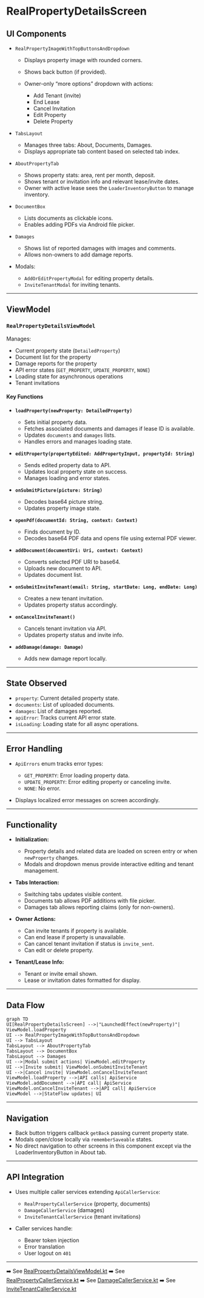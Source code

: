# RealPropertyDetailsScreen

## UI Components

* `RealPropertyImageWithTopButtonsAndDropdown`

  * Displays property image with rounded corners.
  * Shows back button (if provided).
  * Owner-only “more options” dropdown with actions:

    * Add Tenant (invite)
    * End Lease
    * Cancel Invitation
    * Edit Property
    * Delete Property

* `TabsLayout`

  * Manages three tabs: About, Documents, Damages.
  * Displays appropriate tab content based on selected tab index.

* `AboutPropertyTab`

  * Shows property stats: area, rent per month, deposit.
  * Shows tenant or invitation info and relevant lease/invite dates.
  * Owner with active lease sees the `LoaderInventoryButton` to manage inventory.

* `DocumentBox`

  * Lists documents as clickable icons.
  * Enables adding PDFs via Android file picker.

* `Damages`

  * Shows list of reported damages with images and comments.
  * Allows non-owners to add damage reports.

* Modals:

  * `AddOrEditPropertyModal` for editing property details.
  * `InviteTenantModal` for inviting tenants.

---

## ViewModel

### `RealPropertyDetailsViewModel`

Manages:

* Current property state (`DetailedProperty`)
* Document list for the property
* Damage reports for the property
* API error states (`GET_PROPERTY`, `UPDATE_PROPERTY`, `NONE`)
* Loading state for asynchronous operations
* Tenant invitations

#### Key Functions

* **`loadProperty(newProperty: DetailedProperty)`**

  * Sets initial property data.
  * Fetches associated documents and damages if lease ID is available.
  * Updates `documents` and `damages` lists.
  * Handles errors and manages loading state.

* **`editProperty(propertyEdited: AddPropertyInput, propertyId: String)`**

  * Sends edited property data to API.
  * Updates local property state on success.
  * Manages loading and error states.

* **`onSubmitPicture(picture: String)`**

  * Decodes base64 picture string.
  * Updates property image state.

* **`openPdf(documentId: String, context: Context)`**

  * Finds document by ID.
  * Decodes base64 PDF data and opens file using external PDF viewer.

* **`addDocument(documentUri: Uri, context: Context)`**

  * Converts selected PDF URI to base64.
  * Uploads new document to API.
  * Updates document list.

* **`onSubmitInviteTenant(email: String, startDate: Long, endDate: Long)`**

  * Creates a new tenant invitation.
  * Updates property status accordingly.

* **`onCancelInviteTenant()`**

  * Cancels tenant invitation via API.
  * Updates property status and invite info.

* **`addDamage(damage: Damage)`**

  * Adds new damage report locally.

---

## State Observed

* `property`: Current detailed property state.
* `documents`: List of uploaded documents.
* `damages`: List of damages reported.
* `apiError`: Tracks current API error state.
* `isLoading`: Loading state for all async operations.

---

## Error Handling

* `ApiErrors` enum tracks error types:

  * `GET_PROPERTY`: Error loading property data.
  * `UPDATE_PROPERTY`: Error editing property or canceling invite.
  * `NONE`: No error.

* Displays localized error messages on screen accordingly.

---

## Functionality

* **Initialization:**

  * Property details and related data are loaded on screen entry or when `newProperty` changes.
  * Modals and dropdown menus provide interactive editing and tenant management.

* **Tabs Interaction:**

  * Switching tabs updates visible content.
  * Documents tab allows PDF additions with file picker.
  * Damages tab allows reporting claims (only for non-owners).

* **Owner Actions:**

  * Can invite tenants if property is available.
  * Can end lease if property is unavailable.
  * Can cancel tenant invitation if status is `invite_sent`.
  * Can edit or delete property.

* **Tenant/Lease Info:**

  * Tenant or invite email shown.
  * Lease or invitation dates formatted for display.

---

## Data Flow

```mermaid
graph TD
UI[RealPropertyDetailsScreen] -->|"LaunchedEffect(newProperty)"| ViewModel.loadProperty
UI --> RealPropertyImageWithTopButtonsAndDropdown
UI --> TabsLayout
TabsLayout --> AboutPropertyTab
TabsLayout --> DocumentBox
TabsLayout --> Damages
UI -->|Modal submit actions| ViewModel.editProperty
UI -->|Invite submit| ViewModel.onSubmitInviteTenant
UI -->|Cancel invite| ViewModel.onCancelInviteTenant
ViewModel.loadProperty -->|API calls| ApiService
ViewModel.addDocument -->|API call| ApiService
ViewModel.onCancelInviteTenant -->|API call| ApiService
ViewModel -->|StateFlow updates| UI
```

---

## Navigation

* Back button triggers callback `getBack` passing current property state.
* Modals open/close locally via `rememberSaveable` states.
* No direct navigation to other screens in this component except via the LoaderInventoryButton in About tab.

---

## API Integration

* Uses multiple caller services extending `ApiCallerService`:

  * `RealPropertyCallerService` (property, documents)
  * `DamageCallerService` (damages)
  * `InviteTenantCallerService` (tenant invitations)

* Caller services handle:

  * Bearer token injection
  * Error translation
  * User logout on `401`

---

➡️ See [RealPropertyDetailsViewModel.kt](#)
➡️ See [RealPropertyCallerService.kt](#)
➡️ See [DamageCallerService.kt](#)
➡️ See [InviteTenantCallerService.kt](#)
